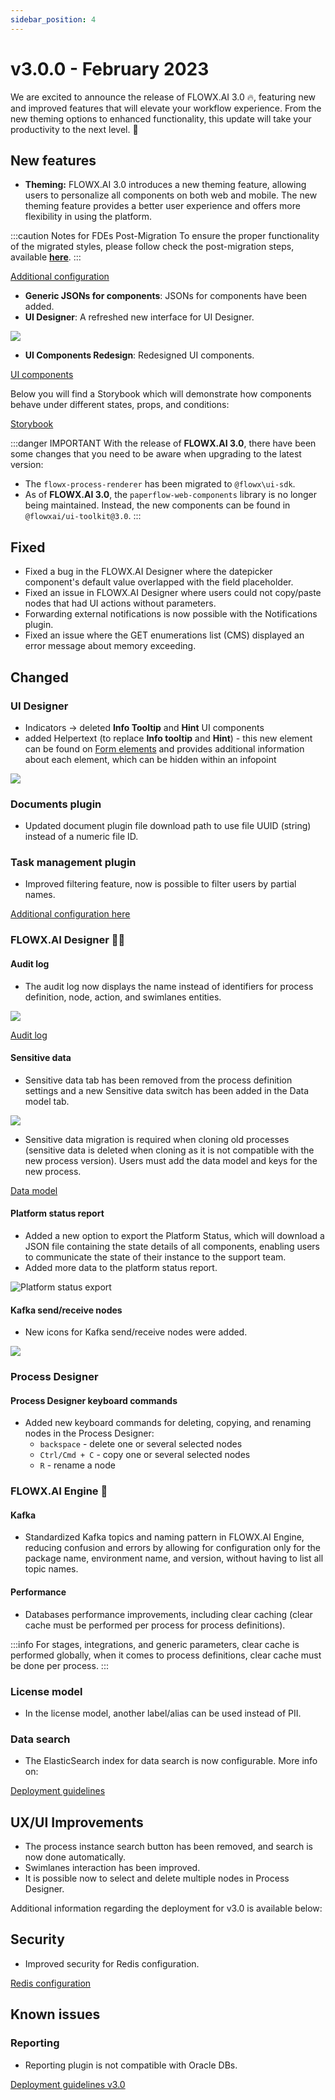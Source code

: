 ```yaml
---
sidebar_position: 4
---
```


# v3.0.0 - February 2023

We are excited to announce the release of FLOWX.AI 3.0 🔥, featuring new and improved features that will elevate your workflow experience. From the new theming options to enhanced functionality, this update will take your productivity to the next level. 🚀 

## **New features**

* **Theming:** FLOWX.AI 3.0 introduces a new theming feature, allowing users to personalize all components on both web and mobile. The new theming feature provides a better user experience and offers more flexibility in using the platform.

:::caution Notes for FDEs Post-Migration
To ensure the proper functionality of the migrated styles, please follow check the post-migration steps, available [**here**](../../docs/building-blocks/ui-designer/render-ui-designer-changelog).
:::

[Additional configuration](./deployment-guidelines-v3.0.0#theming)

* **Generic JSONs for components**: JSONs for components have been added.
* **UI Designer**: A refreshed new interface for UI Designer.

![](../img/new_designer.png)

* **UI Components Redesign**: Redesigned UI components.

[UI components](../../docs/building-blocks/ui-designer/ui-component-types)

Below you will find a Storybook which will demonstrate how components behave under different states, props, and conditions:

[Storybook](https://storybook.demo.flowxai.dev/)

:::danger IMPORTANT
With the release of **FLOWX.AI 3.0**, there have been some changes that you need to be aware when upgrading to the latest version:
* The `flowx-process-renderer` has been migrated to `@flowx\ui-sdk`.
* As of **FLOWX.AI 3.0**, the `paperflow-web-components` library is no longer being maintained. Instead, the new components can be found in `@flowxai/ui-toolkit@3.0`.
:::

## **Fixed**

* Fixed a bug in the FLOWX.AI Designer where the datepicker component's default value overlapped with the field placeholder.
* Fixed an issue in FLOWX.AI Designer where users could not copy/paste nodes that had UI actions without parameters.
* Forwarding external notifications is now possible with the Notifications plugin.
* Fixed an issue where the GET enumerations list (CMS) displayed an error message about memory exceeding.

## **Changed**

### UI Designer

* Indicators → deleted **Info Tooltip** and **Hint** UI components
* added Helpertext (to replace **Info tooltip** and **Hint**) - this new element can be found on [Form elements](../../docs/building-blocks/ui-designer/ui-component-types/form-elements) and provides additional information about each element, which can be hidden within an infopoint

![](../img/helpergif.gif)

### Documents plugin

* Updated document plugin file download path to use file UUID (string) instead of a numeric file ID.

### Task management plugin

* Improved filtering feature, now is possible to filter users by partial names.

[Additional configuration here](./deployment-guidelines-v3.0.0.md#task-management-plugin)

### FLOWX.AI Designer 👩‍🏭

#### Audit log 

* The audit log now displays the name instead of identifiers for process definition, node, action, and swimlanes entities.

![](../../docs/platform-deep-dive/img/audit_log_new.png)

[Audit log](../../docs/platform-deep-dive/core-components/core-extensions/audit)

#### Sensitive data

* Sensitive data tab has been removed from the process definition settings and a new Sensitive data switch has been added in the Data model tab. 

![](../img/sensitive_data_new.png)

* Sensitive data migration is required when cloning old processes (sensitive data is deleted when cloning as it is not compatible with the new process version). Users must add the data model and keys for the new process.

[Data model](../../docs/building-blocks/process/process-definition#data-model)

#### Platform status report 

* Added a new option to export the Platform Status, which will download a JSON file containing the state details of all components, enabling users to communicate the state of their instance to the support team.
* Added more data to the platform status report.

![Platform status export](../img/platform_status_export.png)

#### Kafka send/receive nodes 

* New icons for Kafka send/receive nodes were added.

![](../img/new_kafka_nodes.png)

### Process Designer

#### Process Designer keyboard commands

* Added new keyboard commands for deleting, copying, and renaming nodes in the Process Designer:
    * `backspace` - delete one or several selected nodes
    * `Ctrl/Cmd + C` - copy one or several selected nodes
    * `R` - rename a node 

### FLOWX.AI Engine 🚂

#### Kafka

* Standardized Kafka topics and naming pattern in FLOWX.AI Engine, reducing confusion and errors by allowing for configuration only for the package name, environment name, and version, without having to list all topic names.

#### Performance

* Databases performance improvements, including clear caching (clear cache must be performed per process for process definitions).

:::info
For stages, integrations, and generic parameters, clear cache is performed globally, when it comes to process definitions, clear cache must be done per process.
:::

### License model

* In the license model, another label/alias can be used instead of PII.

### Data search

* The ElasticSearch index for data search is now configurable. More info on:

[Deployment guidelines](./deployment-guidelines-v3.0.0.md#data-search)

## **UX/UI Improvements**

* The process instance search button has been removed, and search is now done automatically.
* Swimlanes interaction has been improved.
* It is possible now to select and delete multiple nodes in Process Designer.

Additional information regarding the deployment for v3.0 is available below:

## **Security**

* Improved security for Redis configuration.

[Redis configuration](./deployment-guidelines-v3.0.0#redis-configuration)

## **Known issues**

### Reporting

* Reporting plugin is not compatible with Oracle DBs.


[Deployment guidelines v3.0](./deployment-guidelines-v3.0.0)



